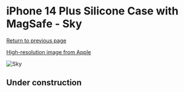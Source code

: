 # iPhone 14 Plus Silicone Case with MagSafe - Sky

[Return to previous page](/iphone_14)

[High-resolution image from Apple](https://store.storeimages.cdn-apple.com/8756/as-images.apple.com/is/MQUE3?wid=4500&hei=4500&fmt=png)

<div style="width: 500px"><img src="/everyphone/MQUE3.png" alt="Sky"></div>

## Under construction
